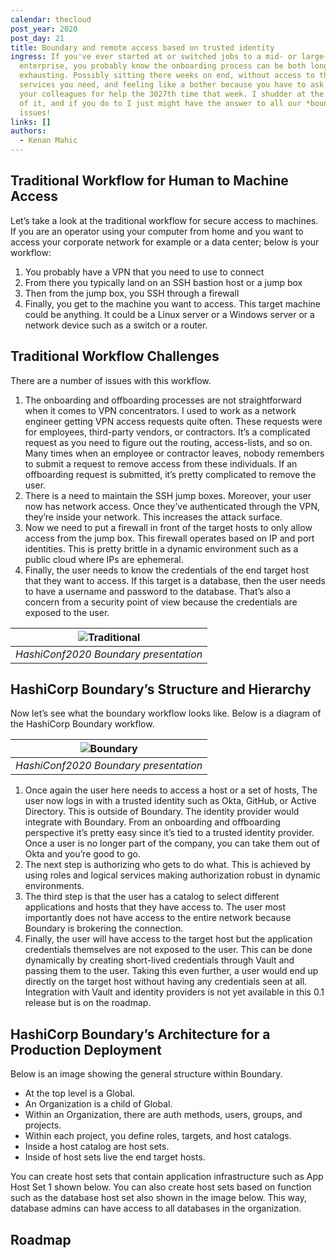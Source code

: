 ```yaml
---
calendar: thecloud
post_year: 2020
post_day: 21
title: Boundary and remote access based on trusted identity
ingress: If you've ever started at or switched jobs to a mid- or large-size
  enterprise, you probably know the onboarding process can be both long and
  exhausting. Possibly sitting there weeks on end, without access to the
  services you need, and feeling like a bother because you have to ask one of
  your colleagues for help the 3027th time that week. I shudder at the thought
  of it, and if you do to I just might have the answer to all our *boundary*
  issues!
links: []
authors:
  - Kenan Mahic
---
```

## Traditional Workflow for Human to Machine Access
Let’s take a look at the traditional workflow for secure access to machines. If you are an operator using your computer from home and you want to access your corporate network for example or a data center; below is your workflow:
1. You probably have a VPN that you need to use to connect
2. From there you typically land on an SSH bastion host or a jump box
3. Then from the jump box, you SSH through a firewall
4. Finally, you get to the machine you want to access. This target machine could be anything. It could be a Linux server or a Windows server or a network device such as a switch or a router.

## Traditional Workflow Challenges
There are a number of issues with this workflow.

1. The onboarding and offboarding processes are not straightforward when it comes to VPN concentrators. I used to work as a network engineer getting VPN access requests quite often. These requests were for employees, third-party vendors, or contractors. It’s a complicated request as you need to figure out the routing, access-lists, and so on. Many times when an employee or contractor leaves, nobody remembers to submit a request to remove access from these individuals. If an offboarding request is submitted, it’s pretty complicated to remove the user.
2. There is a need to maintain the SSH jump boxes. Moreover, your user now has network access. Once they’ve authenticated through the VPN, they’re inside your network. This increases the attack surface.
3. Now we need to put a firewall in front of the target hosts to only allow access from the jump box. This firewall operates based on IP and port identities. This is pretty brittle in a dynamic environment such as a public cloud where IPs are ephemeral.
4. Finally, the user needs to know the credentials of the end target host that they want to access. If this target is a database, then the user needs to have a username and password to the database. That’s also a concern from a security point of view because the credentials are exposed to the user.



| ![Traditional](https://www.datocms-assets.com/2885/1602530950-boundary-blog-3-edited.png?fit=max&fm=png&q=80&w=800)| 
|:--:| 
| *HashiConf2020 Boundary presentation* |

## HashiCorp Boundary’s Structure and Hierarchy
Now let’s see what the boundary workflow looks like. Below is a diagram of the HashiCorp Boundary workflow.


| ![Boundary](https://www.datocms-assets.com/2885/1602530901-boundary-blog-1-edited.png?fit=max&fm=png&q=80&w=800)| 
|:--:| 
| *HashiConf2020 Boundary presentation* |

1. Once again the user here needs to access a host or a set of hosts, The user now logs in with a trusted identity such as Okta, GitHub, or Active Directory. This is outside of Boundary. The identity provider would integrate with Boundary. From an onboarding and offboarding perspective it’s pretty easy since it’s tied to a trusted identity provider. Once a user is no longer part of the company, you can take them out of Okta and you’re good to go.
2. The next step is authorizing who gets to do what. This is achieved by using roles and logical services making authorization robust in dynamic environments.
3. The third step is that the user has a catalog to select different applications and hosts that they have access to. The user most importantly does not have access to the entire network because Boundary is brokering the connection.
4. Finally, the user will have access to the target host but the application credentials themselves are not exposed to the user. This can be done dynamically by creating short-lived credentials through Vault and passing them to the user. Taking this even further, a user would end up directly on the target host without having any credentials seen at all. Integration with Vault and identity providers is not yet available in this 0.1 release but is on the roadmap.

## HashiCorp Boundary’s Architecture for a Production Deployment

Below is an image showing the general structure within Boundary.

* At the top level is a Global.
* An Organization is a child of Global.
* Within an Organization, there are auth methods, users, groups, and projects.
* Within each project, you define roles, targets, and host catalogs.
* Inside a host catalog are host sets.
* Inside of host sets live the end target hosts.

You can create host sets that contain application infrastructure such as App Host Set 1 shown below. You can also create host sets based on function such as the database host set also shown in the image below. This way, database admins can have access to all databases in the organization.

## Roadmap
